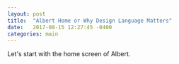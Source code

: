 ```yaml
---
layout: post
title:  "Albert Home or Why Design Language Matters"
date:   2017-08-15 12:27:45 -0400
categories: main
---
```


Let's start with the home screen of Albert.
